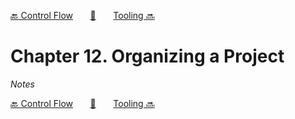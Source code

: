 [🔙 Control Flow][previous-chapter]&nbsp;&nbsp;&nbsp;&nbsp;&nbsp;&nbsp;&nbsp;[🏡][readme]&nbsp;&nbsp;&nbsp;&nbsp;&nbsp;&nbsp;&nbsp;[Tooling 🔜][upcoming-chapter]

# Chapter 12. Organizing a Project

_Notes_

[🔙 Control Flow][previous-chapter]&nbsp;&nbsp;&nbsp;&nbsp;&nbsp;&nbsp;&nbsp;[🏡][readme]&nbsp;&nbsp;&nbsp;&nbsp;&nbsp;&nbsp;&nbsp;[Tooling 🔜][upcoming-chapter]

[readme]: README.md
[previous-chapter]: ch11-control-flow.md
[upcoming-chapter]: ch13-tooling.md